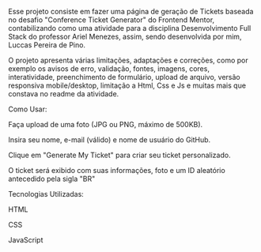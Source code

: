 Esse projeto consiste em fazer uma página de geração de Tickets baseada no desafio "Conference Ticket Generator" do Frontend Mentor, contabilizando como uma atividade para a disciplina Desenvolvimento Full Stack do professor Ariel Menezes, assim, sendo desenvolvida por mim, Luccas Pereira de Pino.

O projeto apresenta várias limitações, adaptações e correções, como por exemplo os avisos de erro, validação, fontes, imagens, cores, interatividade, preenchimento de formulário, upload de arquivo, versão responsiva mobile/desktop, limitação a Html, Css e Js e muitas mais que constava no readme da atividade.

 Como Usar:

 Faça upload de uma foto (JPG ou PNG, máximo de 500KB).

Insira seu nome, e-mail (válido) e nome de usuário do GitHub.

Clique em "Generate My Ticket" para criar seu ticket personalizado.

O ticket será exibido com suas informações, foto e um ID aleatório antecedido pela sigla "BR"

 Tecnologias Utilizadas:

HTML

CSS

JavaScript

 
